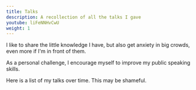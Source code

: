 ```yaml
---
title: Talks
description: A recollection of all the talks I gave
youtube: liFeNNHvCwU
weight: 1
---
```


I like to share the little knowledge I have, but also get anxiety in big crowds, even more if I'm in front of them.

As a personal challenge, I encourage myself to improve my public speaking skills. 

Here is a list of my talks over time. This may be shameful.

